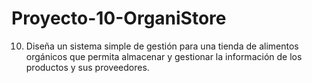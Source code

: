 # Proyecto-10-OrganiStore
10. Diseña un sistema simple de gestión para una tienda de alimentos orgánicos que permita almacenar y gestionar la información de los productos y sus proveedores.
